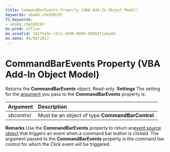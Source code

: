 ```yaml
---
title: CommandBarEvents Property (VBA Add-In Object Model)
keywords: vbob6.chm100197
f1_keywords:
- vbob6.chm100197
ms.prod: office
ms.assetid: 342f5e9c-c5cc-4596-0b05-0985df1aba49
ms.date: 06/08/2017
---
```



# CommandBarEvents Property (VBA Add-In Object Model)



Returns the **CommandBarEvents** object. Read-only.
 **Settings**
The setting for the [argument](vbe-glossary.md) you pass to the **CommandBarEvents** property is:


|**Argument**|**Description**|
|:-----|:-----|
| _vbcontrol_|Must be an object of type **CommandBarControl**.|
 **Remarks**
Use the **CommandBarEvents** property to return an[event source object](vbe-glossary.md) that triggers an event when a command bar button is clicked. The argument passed to the **CommandBarEvents** property is the command bar control for which the Click event will be triggered.


